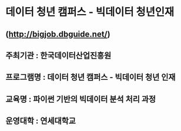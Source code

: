 데이터 청년 캠퍼스 - 빅데이터 청년인재
=============
(http://bigjob.dbguide.net/)
-------------

## 주최기관 : 한국데이터산업진흥원
## 프로그램명 : 데이터 청년 캠퍼스 - 빅데이터 청년 인재

## 교육명 : 파이썬 기반의 빅데이터 분석 처리 과정
## 운영대학 : 연세대학교
